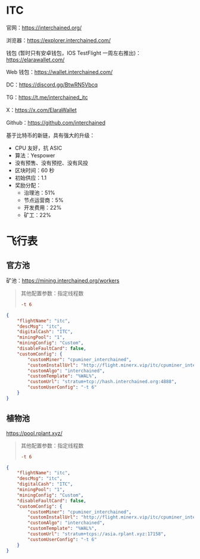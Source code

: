 # ITC

官网：https://interchained.org/

浏览器：https://explorer.interchained.com/

钱包 (暂时只有安卓钱包，IOS TestFlight 一周左右推出)：https://elarawallet.com/

Web 钱包：https://wallet.interchained.com/

DC：https://discord.gg/BtwRN5Vbcq

TG：https://t.me/interchained_itc

X：https://x.com/ElaraWallet

Github：https://github.com/interchained



基于比特币的新链，具有强大的升级：

- CPU 友好，抗 ASIC
- 算法：Yespower
- 没有预售、没有预挖、没有风投
- 区块时间：60 秒
- 初始供应：1.1
- 奖励分配：
  - 治理池：51%
  - 节点运营商：5%
  - 开发费用：22%
  - 矿工：22%



# 飞行表

## 官方池

矿池：https://mining.interchained.org/workers

> 其他配置参数：指定线程数
>
> ```ini
> -t 6
> ```



```json
{
    "flightName": "itc",
    "descMsg": "itc",
    "digitalCash": "ITC",
    "miningPool": "1",
    "miningConfig": "Custom",
    "disableFaultCard": false,
    "customConfig": {
        "customMiner": "cpuminer_interchained",
        "customInstallUrl": "http://flight.minerx.vip/itc/cpuminer_interchained-20250904.d.tar.gz",
        "customAlgo": "interchained",
        "customTemplate": "%WAL%",
        "customUrl": "stratum+tcp://hash.interchained.org:4888",
        "customUserConfig": "-t 6"
    }
}
```



## 植物池

https://pool.rplant.xyz/

> 其他配置参数：指定线程数
>
> ```ini
> -t 6
> ```



```json
{
    "flightName": "itc",
    "descMsg": "itc",
    "digitalCash": "ITC",
    "miningPool": "1",
    "miningConfig": "Custom",
    "disableFaultCard": false,
    "customConfig": {
        "customMiner": "cpuminer_interchained",
        "customInstallUrl": "http://flight.minerx.vip/itc/cpuminer_interchained-20250904.d.tar.gz",
        "customAlgo": "interchained",
        "customTemplate": "%WAL%",
        "customUrl": "stratum+tcps://asia.rplant.xyz:17158",
        "customUserConfig": "-t 6"
    }
}
```



